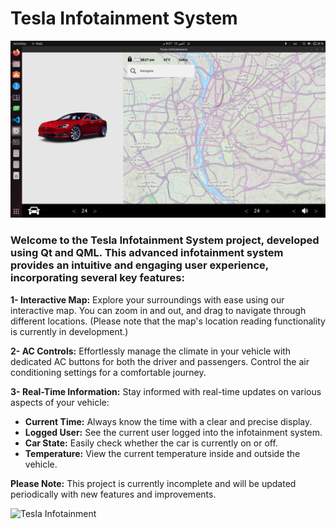 # Tesla Infotainment System
![alt text](image.png)

### Welcome to the Tesla Infotainment System project, developed using Qt and QML. This advanced infotainment system provides an intuitive and engaging user experience, incorporating several key features:

**1- Interactive Map:** Explore your surroundings with ease using our interactive map. You can zoom in and out, and drag to navigate through different locations. (Please note that the map's location reading functionality is currently in development.)

**2- AC Controls:** Effortlessly manage the climate in your vehicle with dedicated AC buttons for both the driver and passengers. Control the air conditioning settings for a comfortable journey.

**3- Real-Time Information:** Stay informed with real-time updates on various aspects of your vehicle:

- **Current Time:** Always know the time with a clear and precise display.
- **Logged User:** See the current user logged into the infotainment system.
- **Car State:** Easily check whether the car is currently on or off.
- **Temperature:** View the current temperature inside and outside the vehicle.

**Please Note:** This project is currently incomplete and will be updated periodically with new features and improvements.

![Tesla Infotainment](https://github.com/asabry7/output_samples/blob/main/Tesla.gif)